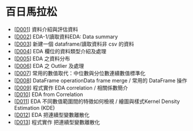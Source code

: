 # 百日馬拉松
+   [<a href="https://github.com/kristenchan/2nd-ML100Days/blob/master/homework/Day_001_HW.ipynb">D001</a>] 資料介紹與評估資料
+   [<a href="https://github.com/kristenchan/2nd-ML100Days/blob/master/homework/Day_002_HW.ipynb">D002</a>] EDA-1/讀取資料EDA: Data summary
+   [<a href="https://github.com/kristenchan/2nd-ML100Days/blob/master/homework/Day_003_HW.ipynb">D003</a>] 新建一個 dataframe/讀取資料非 csv 的資料
+   [<a href="https://github.com/kristenchan/2nd-ML100Days/blob/master/homework/Day_004_HW.ipynb">D004</a>] EDA 欄位的資料類型介紹及處理
+   [<a href="https://github.com/kristenchan/2nd-ML100Days/blob/master/homework/Day_005_HW.ipynb">D005</a>] EDA 之資料分布
+   [<a href="https://github.com/kristenchan/2nd-ML100Days/blob/master/homework/Day_006_HW.ipynb">D006</a>] EDA 之 Outlier 及處理
+   [<a href="https://github.com/kristenchan/2nd-ML100Days/blob/master/homework/Day_007_HW.ipynb">D007</a>] 常用的數值取代：中位數與分位數連續數值標準化
+   [<a href="https://github.com/kristenchan/2nd-ML100Days/blob/master/homework/Day_008_HW.ipynb">D008</a>] DataFrame operationData frame merge / 常用的 DataFrame 操作
+   [<a href="https://github.com/kristenchan/2nd-ML100Days/blob/master/homework/Day_009_HW.ipynb">D009</a>] 程式實作 EDA correlation / 相關係數簡介
+   [<a href="https://github.com/kristenchan/2nd-ML100Days/blob/master/homework/Day_010_HW.ipynb">D010</a>] EDA from Correlation
+   [<a href="https://github.com/kristenchan/2nd-ML100Days/blob/master/homework/Day_011_HW.ipynb">D011</a>] EDA 不同數值範圍間的特徵如何檢視 / 繪圖與樣式Kernel Density Estimation (KDE)
+   [<a href="https://github.com/kristenchan/2nd-ML100Days/blob/master/homework/Day_012_HW.ipynb">D012</a>] EDA 把連續型變數離散化
+   [<a href="https://github.com/kristenchan/2nd-ML100Days/blob/master/homework/Day_013_HW.ipynb">D013</a>] 程式實作 把連續型變數離散化